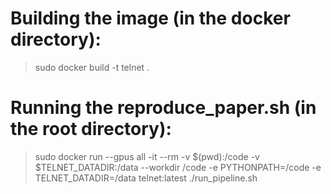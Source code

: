 # Building the image (in the docker directory):
> sudo docker build -t telnet .

# Running the reproduce_paper.sh (in the root directory):
> sudo docker run --gpus all -it --rm -v $(pwd):/code -v $TELNET_DATADIR:/data --workdir /code -e PYTHONPATH=/code -e TELNET_DATADIR=/data telnet:latest ./run_pipeline.sh
